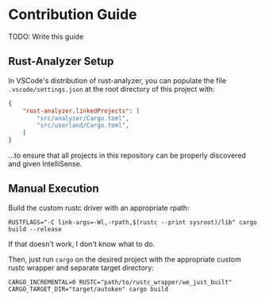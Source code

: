 # Contribution Guide

TODO: Write this guide

## Rust-Analyzer Setup

In VSCode's distribution of rust-analyzer, you can populate the file `.vscode/settings.json` at the root directory of this project with:

```json
{
    "rust-analyzer.linkedProjects": [
        "src/analyzer/Cargo.toml",
        "src/userland/Cargo.toml",
    ]
}
```

...to ensure that all projects in this repository can be properly discovered and given IntelliSense.

## Manual Execution

Build the custom rustc driver with an appropriate rpath:

```
RUSTFLAGS="-C link-args=-Wl,-rpath,$(rustc --print sysroot)/lib" cargo build --release
```

If that doesn't work, I don't know what to do.

Then, just run `cargo` on the desired project with the appropriate custom rustc wrapper and separate target directory:

```
CARGO_INCREMENTAL=0 RUSTC="path/to/rustc_wrapper/we_just_built" CARGO_TARGET_DIR="target/autoken" cargo build
```

